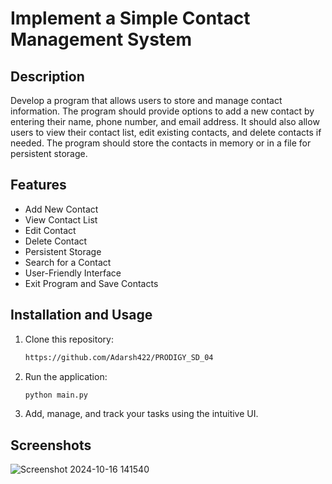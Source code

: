 # Implement a Simple Contact Management System

## Description
Develop a program that allows users to store and manage contact information. The program should provide options to add a new contact by entering their name, phone number, and email address. It should also allow users to view their contact list, edit existing contacts, and delete contacts if needed. The program should store the contacts in memory or in a file for persistent storage.

## Features

- Add New Contact
- View Contact List
- Edit Contact
- Delete Contact
- Persistent Storage
- Search for a Contact
- User-Friendly Interface
- Exit Program and Save Contacts


## Installation and Usage

1. Clone this repository:

   ```bash
   https://github.com/Adarsh422/PRODIGY_SD_04
   ```

2. Run the application:

   ```bash
   python main.py
   ```

4. Add, manage, and track your tasks using the intuitive UI.

## Screenshots
![Screenshot 2024-10-16 141540](https://github.com/user-attachments/assets/21b4b6bf-6441-47f8-89e5-7527338ef47e)




